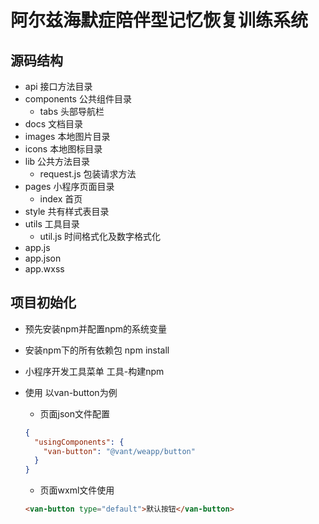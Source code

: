 # 阿尔兹海默症陪伴型记忆恢复训练系统

## 源码结构

- api 接口方法目录
- components 公共组件目录
  - tabs 头部导航栏
- docs 文档目录
- images 本地图片目录
- icons 本地图标目录
- lib 公共方法目录
  - request.js 包装请求方法
- pages 小程序页面目录
  - index 首页
- style 共有样式表目录
- utils 工具目录
  - util.js 时间格式化及数字格式化
- app.js
- app.json
- app.wxss

## 项目初始化

- 预先安装npm并配置npm的系统变量

- 安装npm下的所有依赖包
npm install

- 小程序开发工具菜单
工具-构建npm

- 使用 以van-button为例

  - 页面json文件配置

  ```json
  {
    "usingComponents": {
      "van-button": "@vant/weapp/button"
    }
  }
  ```

  - 页面wxml文件使用

  ```html
  <van-button type="default">默认按钮</van-button>
  ```

